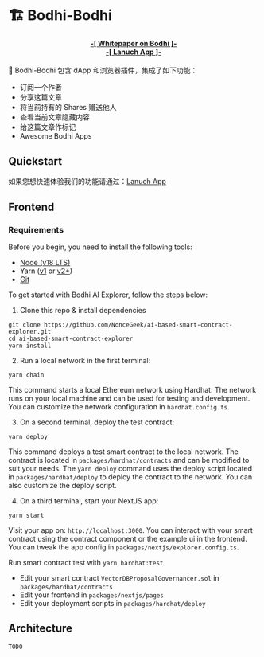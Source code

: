 # 🏗 Bodhi-Bodhi

<h4 align="center">
  <a href="https://bodhi.wtf/13773"> -[ Whitepaper on Bodhi ]- </a>
  <br>
  <a href="https://chromewebstore.google.com/detail/bodhi-bodhi/nfeeicgajofocidebkhplibmoegballg?utm_source=ext_app_menu"> -[ Lanuch App ]- </a>
</h4>

🧪 Bodhi-Bodhi 包含 dApp 和浏览器插件，集成了如下功能：

- 订阅一个作者
- 分享这篇文章
- 将当前持有的 Shares 赠送他人
- 查看当前文章隐藏内容
- 给这篇文章作标记
- Awesome Bodhi Apps


## Quickstart

如果您想快速体验我们的功能请通过：<a href="https://chromewebstore.google.com/detail/bodhi-bodhi/nfeeicgajofocidebkhplibmoegballg?utm_source=ext_app_menu">Lanuch App</a>

## Frontend
### Requirements

Before you begin, you need to install the following tools:

- [Node (v18 LTS)](https://nodejs.org/en/download/)
- Yarn ([v1](https://classic.yarnpkg.com/en/docs/install/) or [v2+](https://yarnpkg.com/getting-started/install))
- [Git](https://git-scm.com/downloads)

To get started with Bodhi AI Explorer, follow the steps below:

1. Clone this repo & install dependencies

```
git clone https://github.com/NonceGeek/ai-based-smart-contract-explorer.git
cd ai-based-smart-contract-explorer
yarn install
```

2. Run a local network in the first terminal:

```
yarn chain
```

This command starts a local Ethereum network using Hardhat. The network runs on your local machine and can be used for testing and development. You can customize the network configuration in `hardhat.config.ts`.

3. On a second terminal, deploy the test contract:

```
yarn deploy
```

This command deploys a test smart contract to the local network. The contract is located in `packages/hardhat/contracts` and can be modified to suit your needs. The `yarn deploy` command uses the deploy script located in `packages/hardhat/deploy` to deploy the contract to the network. You can also customize the deploy script.

4. On a third terminal, start your NextJS app:

```
yarn start
```

Visit your app on: `http://localhost:3000`. You can interact with your smart contract using the contract component or the example ui in the frontend. You can tweak the app config in `packages/nextjs/explorer.config.ts`.

Run smart contract test with `yarn hardhat:test`

- Edit your smart contract `VectorDBProposalGovernancer.sol` in `packages/hardhat/contracts`
- Edit your frontend in `packages/nextjs/pages`
- Edit your deployment scripts in `packages/hardhat/deploy`



## Architecture

`TODO`

